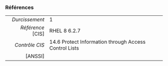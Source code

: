 ### Références

|                 |    |
|----------------:|:---|
|   *Durcissement*| 1 |
|*Référence* [CIS]| RHEL 8 6.2.7 |
|   *Contrôle CIS*| 14.6 Protect Information through Access Control Lists |
|          [ANSSI]|  |

